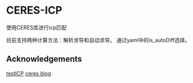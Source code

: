 # CERES-ICP
使用CERES库进行icp匹配

目前支持两种计算方法：解析求导和自动求导。
通过yaml中的is_autoDiff选择。

## Acknowledgements
[testICP](https://github.com/chengwei0427/testICP)
[ceres blog](https://blog.csdn.net/qq_42911741/article/details/127326164)